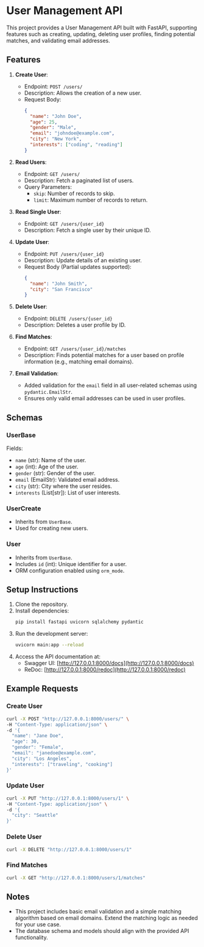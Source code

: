 # User Management API

This project provides a User Management API built with FastAPI, supporting features such as creating, updating, deleting user profiles, finding potential matches, and validating email addresses.

## Features

1. **Create User**:
   - Endpoint: `POST /users/`
   - Description: Allows the creation of a new user.
   - Request Body:
     ```json
     {
       "name": "John Doe",
       "age": 25,
       "gender": "Male",
       "email": "johndoe@example.com",
       "city": "New York",
       "interests": ["coding", "reading"]
     }
     ```

2. **Read Users**:
   - Endpoint: `GET /users/`
   - Description: Fetch a paginated list of users.
   - Query Parameters:
     - `skip`: Number of records to skip.
     - `limit`: Maximum number of records to return.

3. **Read Single User**:
   - Endpoint: `GET /users/{user_id}`
   - Description: Fetch a single user by their unique ID.

4. **Update User**:
   - Endpoint: `PUT /users/{user_id}`
   - Description: Update details of an existing user.
   - Request Body (Partial updates supported):
     ```json
     {
       "name": "John Smith",
       "city": "San Francisco"
     }
     ```

5. **Delete User**:
   - Endpoint: `DELETE /users/{user_id}`
   - Description: Deletes a user profile by ID.

6. **Find Matches**:
   - Endpoint: `GET /users/{user_id}/matches`
   - Description: Finds potential matches for a user based on profile information (e.g., matching email domains).

7. **Email Validation**:
   - Added validation for the `email` field in all user-related schemas using `pydantic.EmailStr`.
   - Ensures only valid email addresses can be used in user profiles.

## Schemas

### UserBase
Fields:
- `name` (str): Name of the user.
- `age` (int): Age of the user.
- `gender` (str): Gender of the user.
- `email` (EmailStr): Validated email address.
- `city` (str): City where the user resides.
- `interests` (List[str]): List of user interests.

### UserCreate
- Inherits from `UserBase`.
- Used for creating new users.

### User
- Inherits from `UserBase`.
- Includes `id` (int): Unique identifier for a user.
- ORM configuration enabled using `orm_mode`.

## Setup Instructions

1. Clone the repository.
2. Install dependencies:
   ```bash
   pip install fastapi uvicorn sqlalchemy pydantic
   ```
3. Run the development server:
   ```bash
   uvicorn main:app --reload
   ```
4. Access the API documentation at:
   - Swagger UI: [http://127.0.0.1:8000/docs](http://127.0.0.1:8000/docs)
   - ReDoc: [http://127.0.0.1:8000/redoc](http://127.0.0.1:8000/redoc)

## Example Requests

### Create User
```bash
curl -X POST "http://127.0.0.1:8000/users/" \
-H "Content-Type: application/json" \
-d '{
  "name": "Jane Doe",
  "age": 30,
  "gender": "Female",
  "email": "janedoe@example.com",
  "city": "Los Angeles",
  "interests": ["traveling", "cooking"]
}'
```

### Update User
```bash
curl -X PUT "http://127.0.0.1:8000/users/1" \
-H "Content-Type: application/json" \
-d '{
  "city": "Seattle"
}'
```

### Delete User
```bash
curl -X DELETE "http://127.0.0.1:8000/users/1"
```

### Find Matches
```bash
curl -X GET "http://127.0.0.1:8000/users/1/matches"
```

## Notes
- This project includes basic email validation and a simple matching algorithm based on email domains. Extend the matching logic as needed for your use case.
- The database schema and models should align with the provided API functionality.
